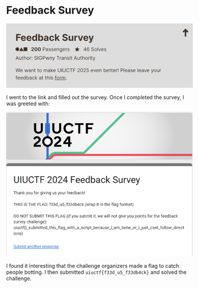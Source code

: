 # Feedback Survey

![](../images/feedback-survey-part-1.png)

I went to the link and filled out the survey. Once I completed the survey, I was greeted with:

![](../images/feedback-survey-part-2.png)

I found it interesting that the challenge organizers made a flag to catch people botting. I then submitted `uiuctf{f33d_u5_f33db4ck}` and solved the challenge.
